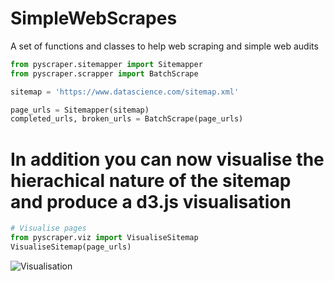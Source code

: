 # SimpleWebScrapes
A set of functions and classes to help web scraping and simple web audits

```python
from pyscraper.sitemapper import Sitemapper
from pyscraper.scrapper import BatchScrape

sitemap = 'https://www.datascience.com/sitemap.xml'

page_urls = Sitemapper(sitemap)
completed_urls, broken_urls = BatchScrape(page_urls)
```
# In addition you can now visualise the hierachical nature of the sitemap and produce a d3.js visualisation

```python
# Visualise pages
from pyscraper.viz import VisualiseSitemap
VisualiseSitemap(page_urls)
```

![Visualisation](https://i.imgur.com/roapOsx.png)
